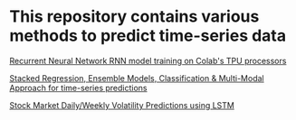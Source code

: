 #  This repository contains various methods to predict time-series data

[Recurrent Neural Network RNN model training on Colab's TPU processors](https://github.com/akorostelev83/time-series-predictions/blob/main/RNN-model-trained-with-TPU.py)


[Stacked Regression, Ensemble Models, Classification & Multi-Modal Approach for time-series predictions](https://github.com/akorostelev83/time-series-predictions/blob/main/time-series-predictions-using-ensembled-models.ipynb)


[Stock Market Daily/Weekly Volatility Predictions using LSTM ](https://github.com/akorostelev83/time-series-predictions/blob/main/market-LTSM.py)
